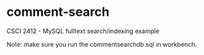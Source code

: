 # comment-search
CSCI 2412 - MySQL fulltext search/indexing example

Note: make sure you run the commentsearchdb.sql in workbench.
